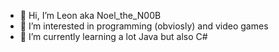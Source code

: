 - 👋 Hi, I’m Leon aka Noel_the_N00B
- 👀 I’m interested in programming (obviosly) and video games
- 🌱 I’m currently learning a lot Java but also C#

<!---
NoelTheN00B/NoelTheN00B is a ✨ special ✨ repository because its `README.md` (this file) appears on your GitHub profile.
You can click the Preview link to take a look at your changes.
--->
